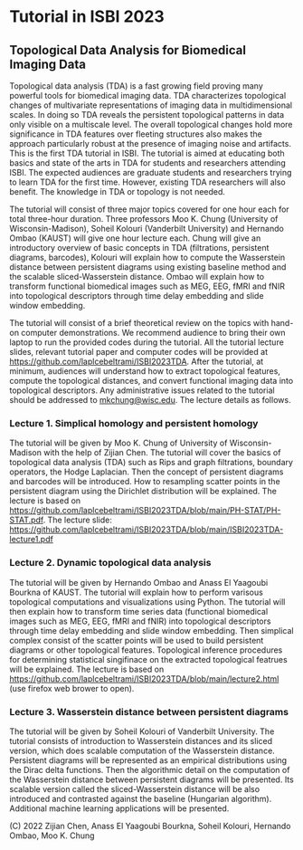 # Tutorial in ISBI 2023
## Topological Data Analysis for Biomedical Imaging Data

Topological data analysis (TDA) is a fast growing field proving many powerful tools for biomedical imaging data. TDA characterizes topological changes of multivariate representations of imaging data in multidimensional scales. In doing so TDA reveals the persistent topological patterns in data only visible on a multiscale level. The overall topological changes hold more significance in TDA features over fleeting structures also makes the approach particularly robust at the presence of imaging noise and artifacts. This is the first TDA tutorial in ISBI. The tutorial is aimed at educating both basics and state of the arts in TDA for students and researchers attending ISBI. The expected audiences are graduate students and researchers trying to learn TDA for the first time. However, existing TDA researchers will also benefit. The knowledge in TDA or topology is not needed. 

The tutorial will consist of three major topics covered for one hour each for total three-hour duration. Three professors Moo K. Chung (University of Wisconsin-Madison), Soheil Kolouri (Vanderbilt University) and Hernando Ombao (KAUST) will give one hour lecture each. Chung will give an introductory overview of basic concepts in TDA (filtrations, persistent diagrams, barcodes), Kolouri will explain how to compute the Wasserstein distance between persistent diagrams using existing baseline method and the scalable sliced-Wasserstein distance. Ombao will explain how to transform functional biomedical images such as MEG, EEG, fMRI and fNIR into topological descriptors through time delay embedding and slide window embedding.

The tutorial will consist of a brief theoretical review on the topics with hand-on computer demonstrations. We recommend audience to bring their own laptop to run the provided codes during the tutorial. All the tutorial lecture slides, relevant tutorial paper and computer codes will be provided at https://github.com/laplcebeltrami/ISBI2023TDA. After the tutorial, at minimum, audiences will understand how to extract topological features, compute the topological distances, and convert functional imaging data into topological descriptors. Any administrative issues related to the tutorial should be addressed to mkchung@wisc.edu. The lecture details as follows.


### Lecture 1. Simplical homology and persistent homology
The tutorial will be given by Moo K. Chung of University of Wisconsin-Madison with the help of Zijian Chen. The tutorial will cover the basics of topological data analysis (TDA) such as Rips and graph filtrations, boundary operators, the Hodge Laplacian. Then the concept of persistent diagrams and barcodes will be introduced. How to resampling scatter points in the persistent diagram using the Dirichlet distribution will be explained. The lecture is based on  https://github.com/laplcebeltrami/ISBI2023TDA/blob/main/PH-STAT/PH-STAT.pdf. 
The lecture slide: https://github.com/laplcebeltrami/ISBI2023TDA/blob/main/ISBI2023TDA-lecture1.pdf

### Lecture 2. Dynamic topological data analysis
The tutorial will be given by Hernando Ombao and Anass El Yaagoubi Bourkna of KAUST. The tutorial will explain how to perform varisous topological computations and visualizations using Python. The tutorial will then explain how to transform time series data (functional biomedical images such as MEG, EEG, fMRI and fNIR) into topological descriptors through time delay embedding and slide window embedding. Then simplical complex consist of the scatter points will be used to build persistent diagrams or other topological features. Topological inference procedures for determining statistical singifinace on the extracted topological featrues will be explained. The lecture is based on https://github.com/laplcebeltrami/ISBI2023TDA/blob/main/lecture2.html (use firefox web brower to open). 


### Lecture 3. Wasserstein distance between persistent diagrams
The tutorial will be given by Soheil Kolouri of Vanderbilt University. The tutorial consists of introduction to Wasserstein distances and its sliced version, which does scalable computation of the Wasserstein distance. Persistent diagrams will be represented as an empirical distributions using the Dirac delta functions. Then  the algorithmic detail on the computation of  the Wasserstein distance between persistent diagrams will be presented. Its scalable version called the sliced-Wasserstein distance will be also introduced and contrasted against the baseline (Hungarian algorithm). Additional machine learning applications will be presented. 



(C) 2022 Zijian Chen, Anass El Yaagoubi Bourkna, Soheil Kolouri, Hernando Ombao, Moo K. Chung
